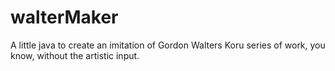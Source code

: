 # walterMaker
A little java to create an imitation of Gordon Walters Koru series of work, you know, without the artistic input.
